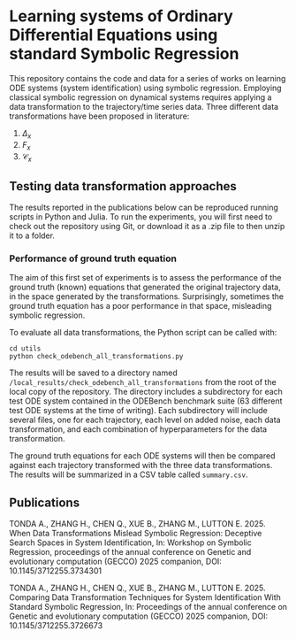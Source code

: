 # Learning systems of Ordinary Differential Equations using standard Symbolic Regression

This repository contains the code and data for a series of works on learning ODE systems (system identification) using symbolic regression. Employing classical symbolic regression on dynamical systems requires applying a data transformation to the trajectory/time series data. Three different data transformations have been proposed in literature:
1. $\Delta_x$
2. $F_x$
3. $\mathcal{C}_x$

## Testing data transformation approaches
The results reported in the publications below can be reproduced running scripts in Python and Julia. To run the experiments, you will first need to check out the repository using Git, or download it as a .zip file to then unzip it to a folder.

### Performance of ground truth equation
The aim of this first set of experiments is to assess the performance of the ground truth (known) equations that generated the original trajectory data, in the space generated by the transformations. Surprisingly, sometimes the ground truth equation has a poor performance in that space, misleading symbolic regression.  

To evaluate all data transformations, the Python script can be called with:

```
cd utils
python check_odebench_all_transformations.py
```

The results will be saved to a directory named `/local_results/check_odebench_all_transformations` from the root of the local copy of the repository. The directory includes a subdirectory for each test ODE system contained in the ODEBench benchmark suite (63 different test ODE systems at the time of writing). Each subdirectory will include several files, one for each trajectory, each level on added noise, each data transformation, and each combination of hyperparameters for the data transformation.  

The ground truth equations for each ODE systems will then be compared against each trajectory transformed with the three data transformations. The results will be summarized in a CSV table called `summary.csv`.

## Publications
TONDA A., ZHANG H., CHEN Q., XUE B., ZHANG M., LUTTON E. 2025. When Data Transformations Mislead Symbolic Regression: Deceptive Search Spaces in System Identification, In: Workshop on Symbolic Regression, proceedings of the annual conference on Genetic and evolutionary computation (GECCO) 2025 companion, DOI: 10.1145/3712255.3734301  

TONDA A., ZHANG H., CHEN Q., XUE B., ZHANG M., LUTTON E. 2025. Comparing Data Transformation Techniques for System Identification With Standard Symbolic Regression, In: Proceedings of the annual conference on Genetic and evolutionary computation (GECCO) 2025 companion, DOI: 10.1145/3712255.3726673
